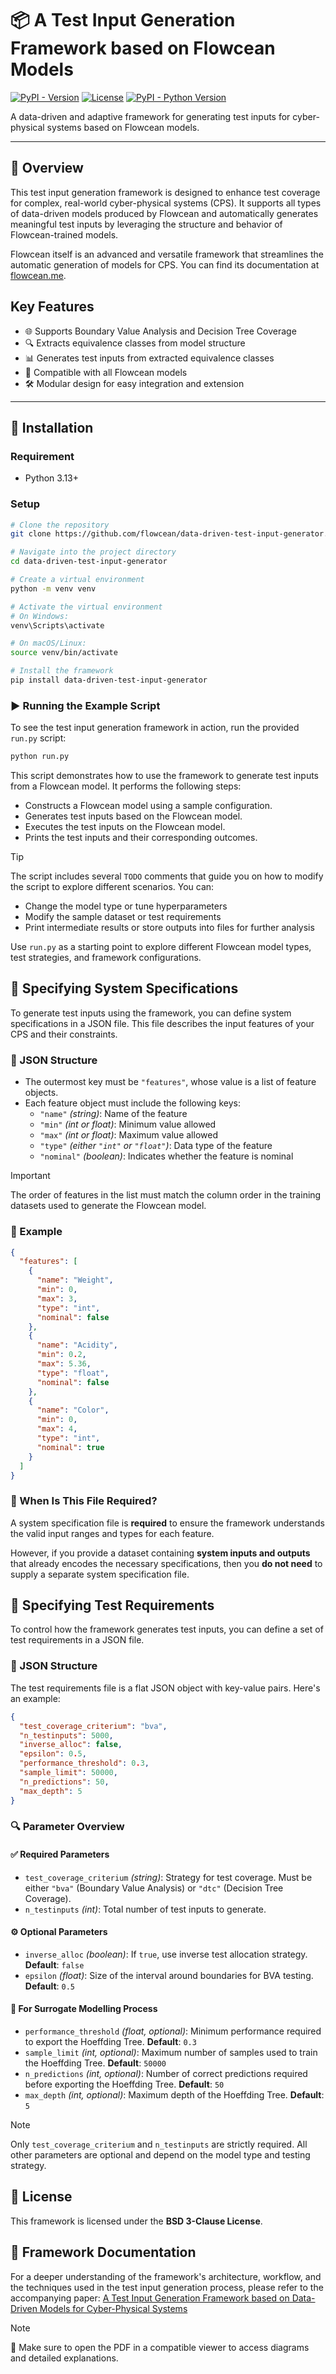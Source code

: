 # 📦 A Test Input Generation Framework based on Flowcean Models

[![PyPI - Version](https://img.shields.io/badge/pypi-v0.1.0-orange)](https://pypi.python.org/pypi/data-driven-test-input-generator)
[![License](https://img.shields.io/badge/license-BSD--3--Clause-yellowgreen)](https://github.com/flowcean/data-driven-test-input-generator/blob/main/LICENSE)
[![PyPI - Python Version](https://img.shields.io/badge/python-3.13-blue)](https://pypi.python.org/pypi/data-driven-test-input-generator)

A data-driven and adaptive framework for generating test inputs for cyber-physical systems based on Flowcean models. 

---

## 🧭 Overview

This test input generation framework is designed to enhance test coverage for complex, real-world cyber-physical systems (CPS). It supports all types of data-driven models produced by Flowcean and automatically generates meaningful test inputs by leveraging the structure and behavior of Flowcean-trained models.

Flowcean itself is an advanced and versatile framework that streamlines the automatic generation of models for CPS. You can find its documentation at [flowcean.me](https://flowcean.me).

## Key Features
- 🌐 Supports Boundary Value Analysis and Decision Tree Coverage
- 🔍 Extracts equivalence classes from model structure
- 📊 Generates test inputs from extracted equivalence classes
- 🧠 Compatible with all Flowcean models
- 🛠️ Modular design for easy integration and extension

---

## 🚀 Installation

### Requirement

- Python 3.13+

### Setup

```bash
# Clone the repository
git clone https://github.com/flowcean/data-driven-test-input-generator.git

# Navigate into the project directory
cd data-driven-test-input-generator

# Create a virtual environment
python -m venv venv
```
```powershell
# Activate the virtual environment
# On Windows:
venv\Scripts\activate
```
```bash
# On macOS/Linux:
source venv/bin/activate
```
```bash
# Install the framework
pip install data-driven-test-input-generator
```

### ▶️ Running the Example Script

To see the test input generation framework in action, run the provided `run.py` script:

```bash
python run.py
```

This script demonstrates how to use the framework to generate test inputs from a Flowcean model. It performs the following steps:

- Constructs a Flowcean model using a sample configuration.
- Generates test inputs based on the Flowcean model.
- Executes the test inputs on the Flowcean model.
- Prints the test inputs and their corresponding outcomes.

> [!TIP]
> The script includes several `TODO` comments that guide you on how to modify the script to explore different scenarios. You can:
> - Change the model type or tune hyperparameters
> - Modify the sample dataset or test requirements
> - Print intermediate results or store outputs into files for further analysis

Use `run.py` as a starting point to explore different Flowcean model types, test strategies, and framework configurations.

## 📄 Specifying System Specifications

To generate test inputs using the framework, you can define system specifications in a JSON file. This file describes the input features of your CPS and their constraints.

### 🧬 JSON Structure

- The outermost key must be `"features"`, whose value is a list of feature objects.
- Each feature object must include the following keys:
  - `"name"` *(string)*: Name of the feature 
  - `"min"` *(int or float)*: Minimum value allowed
  - `"max"` *(int or float)*: Maximum value allowed
  - `"type"` *(either `"int"` or `"float"`)*: Data type of the feature
  - `"nominal"` *(boolean)*: Indicates whether the feature is nominal

> [!IMPORTANT]
> The order of features in the list must match the column order in the training datasets used to generate the Flowcean model.

### 🧾 Example

```json
{
  "features": [
    {
      "name": "Weight",
      "min": 0,
      "max": 3,
      "type": "int",
      "nominal": false
    },
    {
      "name": "Acidity",
      "min": 0.2,
      "max": 5.36,
      "type": "float",
      "nominal": false
    },
    {
      "name": "Color",
      "min": 0,
      "max": 4,
      "type": "int",
      "nominal": true
    }
  ]
}
```

### 🧠 When Is This File Required?

A system specification file is **required** to ensure the framework understands the valid input ranges and types for each feature.

However, if you provide a dataset containing **system inputs and outputs** that already encodes the necessary specifications, then you **do not need** to supply a separate system specification file.

## 🧪 Specifying Test Requirements

To control how the framework generates test inputs, you can define a set of test requirements in a JSON file.

### 📁 JSON Structure

The test requirements file is a flat JSON object with key-value pairs. Here's an example:

```json
{
  "test_coverage_criterium": "bva",
  "n_testinputs": 5000,
  "inverse_alloc": false,
  "epsilon": 0.5,
  "performance_threshold": 0.3,
  "sample_limit": 50000,
  "n_predictions": 50,
  "max_depth": 5
}
```

### 🔍 Parameter Overview

#### ✅ Required Parameters

- `test_coverage_criterium` *(string)*: Strategy for test coverage. Must be either `"bva"` (Boundary Value Analysis) or `"dtc"` (Decision Tree Coverage).
- `n_testinputs` *(int)*: Total number of test inputs to generate.

#### ⚙️ Optional Parameters

- `inverse_alloc` *(boolean)*: If `true`, use inverse test allocation strategy. **Default**: `false`
- `epsilon` *(float)*: Size of the interval around boundaries for BVA testing. **Default**: `0.5`

#### 🧠 For Surrogate Modelling Process

- `performance_threshold` *(float, optional)*: Minimum performance required to export the Hoeffding Tree. **Default**: `0.3`
- `sample_limit` *(int, optional)*: Maximum number of samples used to train the Hoeffding Tree. **Default**: `50000`
- `n_predictions` *(int, optional)*: Number of correct predictions required before exporting the Hoeffding Tree. **Default**: `50`
- `max_depth` *(int, optional)*: Maximum depth of the Hoeffding Tree. **Default**: `5`

> [!NOTE]
> Only `test_coverage_criterium` and `n_testinputs` are strictly required. All other parameters are optional and depend on the model type and testing strategy.

## 📄 License

This framework is licensed under the **BSD 3-Clause License**.

## 📘 Framework Documentation

For a deeper understanding of the framework's architecture, workflow, and the techniques used in the test input generation process, please refer to the accompanying paper: [A Test Input Generation Framework based on Data-Driven Models for Cyber-Physical Systems](paper/latex/paper.pdf)

> [!NOTE]
> 📎 Make sure to open the PDF in a compatible viewer to access diagrams and detailed explanations.



